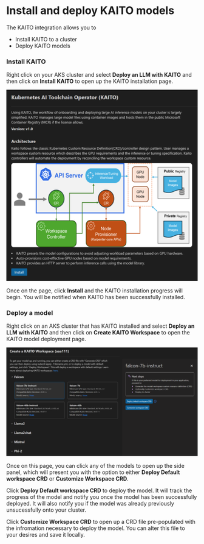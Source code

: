# Install and deploy KAITO models

The KAITO integration allows you to

- Install KAITO to a cluster
- Deploy KAITO models

### Install KAITO

Right click on your AKS cluster and select **Deploy an LLM with KAITO** and then click on **Install KAITO** to open up the KAITO installation page. 

![Installation Page](../resources/kaito-install-page.png)

Once on the page, click **Install** and the KAITO installation progress will begin. You will be notified when KAITO has been successfully installed. 

### Deploy a model

Right click on an AKS cluster that has KAITO installed and select **Deploy an LLM with KAITO** and then click on **Create KAITO Workspace** to open the KAITO model deployment page.

![Deployment Page](../resources/kaito-deploy-page.png)

Once on this page, you can click any of the models to open up the side panel, which will present you with the option to either **Deploy Default workspace CRD** or **Customize Workspace CRD**. 

Click **Deploy Default workspace CRD** to deploy the model. It will track the progress of the model and notify you once the model has been successfully deployed. It will also notify you if the model was already previously unsucessfully onto your cluster.

Click **Customize Workspace CRD** to open up a CRD file pre-populated with the infromation necessary to deploy the model. You can alter this file to your desires and save it locally. 